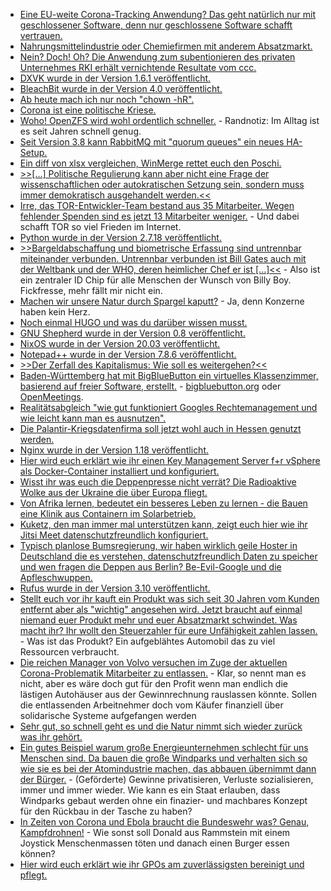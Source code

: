 * [Eine EU-weite Corona-Tracking Anwendung? Das geht natürlich nur mit geschlossener Software, denn nur geschlossene Software schafft vertrauen.](https://www.kuketz-blog.de/projekt-pepp-pt-offenbar-nicht-an-transparenz-interessiert/)
* [Nahrungsmittelindustrie oder Chemiefirmen mit anderem Absatzmarkt.](https://netzfrauen.org/2020/04/19/lebensmittel-9/)
* [Nein? Doch! Oh? Die Anwendung zum subentionieren des privaten Unternehmes RKI erhält vernichtende Resultate vom ccc.](https://www.ccc.de/de/updates/2020/abofalle-datenspende)
* [DXVK wurde in der Version 1.6.1 veröffentlicht.](https://www.phoronix.com/scan.php?page=news_item&px=DXVK-1.6.1-Released)
* [BleachBit wurde in der Version 4.0 veröffentlicht.](https://www.ghacks.net/2020/04/20/bleachbit-4-0-released-with-improvements-for-cleaning-firefox-chrome-and-more-themes/)
* [Ab heute mach ich nur noch "chown -hR".](https://utcc.utoronto.ca/~cks/space/blog/sysadmin/ChownSymlinkSafety)
* [Corona ist eine politische Kriese.](https://tuxproject.de/blog/2020/04/der-tierarzt-sagt-ich-sei-gesund/)
* [Woho! OpenZFS wird wohl ordentlich schneller.](https://www.phoronix.com/scan.php?page=news_item&px=OpenZFS-3x-Boost-Sync-ZVOL) - Randnotiz: Im Alltag ist es seit Jahren schnell genug.
* [Seit Version 3.8 kann RabbitMQ mit "quorum queues" ein neues HA-Setup.](https://www.rabbitmq.com/blog/2020/04/20/rabbitmq-gets-an-ha-upgrade/)
* [Ein diff von xlsx vergleichen, WinMerge rettet euch den Poschi.](https://winmerge.org/)
* [>>[...] Politische Regulierung kann aber nicht eine Frage der wissenschaftlichen oder autokratischen Setzung sein, sondern muss immer demokratisch ausgehandelt werden.<<](https://www.sonnenseite.com/de/zukunft/keine-sozial-kologische-wende-in-sicht.html)
* [Irre, das TOR-Entwickler-Team bestand aus 35 Mitarbeiter. Wegen fehlender Spenden sind es jetzt 13 Mitarbeiter weniger.](https://www.pro-linux.de/news/1/27959/tor-projekt-entl%C3%A4sst-zahlreiche-mitarbeiter.html) - Und dabei schafft TOR so viel Frieden im Internet.
* [Python wurde in der Version 2.7.18 veröffentlicht.](https://www.pro-linux.de/news/1/27960/python-2718-beendet-die-python-2-%C3%84ra.html)
* [>>Bargeldabschaffung und biometrische Erfassung sind untrennbar miteinander verbunden. Untrennbar verbunden ist Bill Gates  auch mit der Weltbank und der WHO,  deren heimlicher Chef er ist [...]<<](https://npr.news.eulu.info/2020/04/21/schoene-neue-welt-des-bill-gates/) - Also ist ein zentraler ID Chip für alle Menschen der Wunsch von Billy Boy. Fickfresse, mehr fällt mir nicht ein.
* [Machen wir unsere Natur durch Spargel kaputt?](https://www.sonnenseite.com/de/umwelt/spargel-regional-und-saisonal.html) - Ja, denn Konzerne haben kein Herz.
* [Noch einmal HUGO und was du darüber wissen musst.](https://opensource.com/article/20/4/hugo-classroom)
* [GNU Shepherd wurde in der Version 0.8 veröffentlicht.](https://www.phoronix.com/scan.php?page=news_item&px=GNU-Shepherd-0.8-Released)
* [NixOS wurde in der Version 20.03 veröffentlicht.](https://www.phoronix.com/scan.php?page=news_item&px=NixOS-20.03-Released)
* [Notepad++ wurde in der Version 7.8.6 veröffentlicht.](https://notepad-plus-plus.org/news/v786-thank-you-healthcare-workers/)
* [>>Der Zerfall des Kapitalismus: Wie soll es weitergehen?<<](https://www.peira.org/der-zerfall-des-kapitalismus-wie-soll-es-weitergehen/)
* [Baden-Württemberg hat mit BigBlueButton ein virtuelles Klassenzimmer, basierend auf freier Software, erstellt.](https://www.kuketz-blog.de/bigbluebutton-als-virtuelles-klassenzimmer-in-baden-wuerttemberg/) - [bigbluebutton.org](https://bigbluebutton.org/) oder [OpenMeetings](https://de.wikipedia.org/wiki/OpenMeetings).
* [Realitätsabgleich "wie gut funktioniert Googles Rechtemanagement und wie leicht kann man es ausnutzen".](https://www.kuketz-blog.de/privacybreacher-die-datenschutzprobleme-von-android/)
* [Die Palantir-Kriegsdatenfirma soll jetzt wohl auch in Hessen genutzt werden.](https://www.golem.de/news/big-data-hessens-corona-krisenstab-will-palantir-software-nutzen-2004-148025.html)
* [Nginx wurde in der Version 1.18 veröffentlicht.](https://www.phoronix.com/scan.php?page=news_item&px=Nginx-1.18-Released)
* [Hier wird euch erklärt wie ihr einen Key Management Server f+r vSphere als Docker-Container installiert und konfiguriert.](https://www.windowspro.de/thomas-drilling/key-management-server-kms-fuer-vsphere-pykmip-als-docker-container-installieren)
* [Wisst ihr was euch die Deppenpresse nicht verrät? Die Radioaktive Wolke aus der Ukraine die über Europa fliegt.](https://netzfrauen.org/2020/04/22/chernobyl-2/)
* [Von Afrika lernen, bedeutet ein besseres Leben zu lernen - die Bauen eine Klinik aus Containern im Solarbetrieb.](https://netzfrauen.org/2020/04/22/coronavirus-8/)
* [Kuketz, den man immer mal unterstützen kann, zeigt euch hier wie ihr Jitsi Meet datenschutzfreundlich konfiguriert.](https://www.kuketz-blog.de/jitsi-meet-server-einstellungen-fuer-einen-datenschutzfreundlichen-betrieb/)
* [Typisch planlose Bumsregierung, wir haben wirklich geile Hoster in Deutschland die es verstehen, datenschutzfreundlich Daten zu speicher und wen fragen die Deppen aus Berlin? Be-Evil-Google und die Apfleschwuppen.](https://www.golem.de/news/corona-app-bundesregierung-setzt-auf-zentrale-datenspeicherung-2004-148034.html)
* [Rufus wurde in der Version 3.10 veröffentlicht.](https://www.planet3dnow.de/cms/55873-rufus-3-10/)
* [Stellt euch vor ihr kauft ein Produkt was sich seit 30 Jahren vom Kunden entfernt aber als "wichtig" angesehen wird. Jetzt braucht auf einmal niemand euer Produkt mehr und euer Absatzmarkt schwindet. Was macht ihr? Ihr wollt den Steuerzahler für eure Unfähigkeit zahlen lassen.](https://www.golem.de/news/staatshilfen-bundeswirtschaftsminister-will-nicht-nur-elektroautos-foerdern-2004-148042.html) - Was ist das Produkt? Ein aufgeblähtes Automobil das zu viel Ressourcen verbraucht.
* [Die reichen Manager von Volvo versuchen im Zuge der aktuellen Corona-Problematik Mitarbeiter zu entlassen.](https://www.golem.de/news/autohaeuser-volvo-startet-onlineshop-fuer-autos-2004-148044.html) - Klar, so nennt man es nicht, aber es wäre doch gut für den Profit wenn man endlich die lästigen Autohäuser aus der Gewinnrechnung rauslassen könnte. Sollen die entlassenden Arbeitnehmer doch vom Käufer finanziell über solidarische Systeme aufgefangen werden
* [Sehr gut, so schnell geht es und die Natur nimmt sich wieder zurück was ihr gehört.](https://netzfrauen.org/2020/04/23/coronavirus-9/)
* [Ein gutes Beispiel warum große Energieunternehmen schlecht für uns Menschen sind. Da bauen die große Windparks und verhalten sich so wie sie es bei der Atomindustrie machen, das abbauen übernimmt dann der Bürger.](https://www.golem.de/news/windparks-ausgedreht-2004-147881.html) - (Geförderte) Gewinne privatisieren, Verluste sozialisieren, immer und immer wieder. Wie kann es ein Staat erlauben, dass Windparks gebaut werden ohne ein finazier- und machbares Konzept für den Rückbau in der Tasche zu haben?
* [In Zeiten von Corona und Ebola braucht die Bundeswehr was? Genau, Kampfdrohnen!](https://weltnetz.tv/story/2328-mit-kampfdrohnen-gegen-corona-und-ebola-virus) - Wie sonst soll Donald aus Rammstein mit einem Joystick Menschenmassen töten und danach einen Burger essen können?
* [Hier wird euch erklärt wie ihr GPOs am zuverlässigsten bereinigt und pflegt.](https://4sysops.com/archives/remove-unneeded-settings-from-group-policy-objects/)
